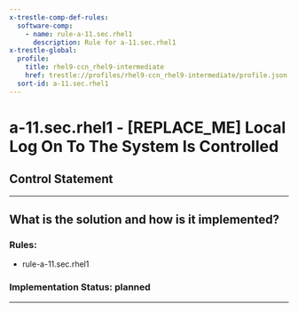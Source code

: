 ```yaml
---
x-trestle-comp-def-rules:
  software-comp:
    - name: rule-a-11.sec.rhel1
      description: Rule for a-11.sec.rhel1
x-trestle-global:
  profile:
    title: rhel9-ccn_rhel9-intermediate
    href: trestle://profiles/rhel9-ccn_rhel9-intermediate/profile.json
  sort-id: a-11.sec.rhel1
---
```


# a-11.sec.rhel1 - \[REPLACE_ME\] Local Log On To The System Is Controlled

## Control Statement

______________________________________________________________________

## What is the solution and how is it implemented?

<!-- For implementation status enter one of: implemented, partial, planned, alternative, not-applicable -->

<!-- Note that the list of rules under ### Rules: is read-only and changes will not be captured after assembly to JSON -->

<!-- Add control implementation description here for control: a-11.sec.rhel1 -->

### Rules:

  - rule-a-11.sec.rhel1

### Implementation Status: planned

______________________________________________________________________
